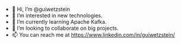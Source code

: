 - 👋 Hi, I’m @guiwetzstein
- 👀 I’m interested in new technologies.
- 🌱 I’m currently learning Apache Kafka.
- 💞️ I’m looking to collaborate on big projects.
- 📫 You can reach me at https://www.linkedin.com/in/guiwetzstein/

<!---
guiwetzstein/guiwetzstein is a ✨ special ✨ repository because its `README.md` (this file) appears on your GitHub profile.
You can click the Preview link to take a look at your changes.
--->
